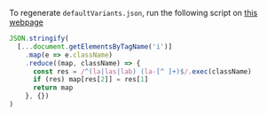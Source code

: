 To regenerate `defaultVariants.json`, run the following script on [this webpage](https://icons8.com/line-awesome)

```javascript
JSON.stringify(
  [...document.getElementsByTagName('i')]
    .map(e => e.className)
    .reduce((map, className) => {
      const res = /^(la|las|lab) (la-[^ ]+)$/.exec(className)
      if (res) map[res[2]] = res[1]
      return map
    }, {})
)
```
